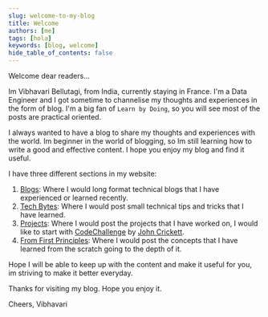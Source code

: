 ```yaml
---
slug: welcome-to-my-blog
title: Welcome
authors: [me]
tags: [hola]
keywords: [blog, welcome]
hide_table_of_contents: false
---
```


Welcome dear readers...

Im Vibhavari Bellutagi, from India, currently staying in France. I'm a Data Engineer and I got sometime to channelise my thoughts and experiences in the form of blog. I'm a big fan of `Learn by Doing`, so you will see most of the posts are practical oriented.

<!-- truncate -->

I always wanted to have a blog to share my thoughts and experiences with the world. Im beginner in the world of blogging, so Im still learning how to write a good and effective content. I hope you enjoy my blog and find it useful.

I have three different sections in my website:

1. [Blogs](index.md): Where I would long format technical blogs that I have experienced or learned recently.
2. [Tech Bytes](/TechBytes/intro): Where I would post small technical tips and tricks that I have learned.
3. [Projects](/projects): Where I would post the projects that I have worked on, I would like to start with [CodeChallenge](https://codingchallenges.fyi/) by [John Crickett](https://www.linkedin.com/in/johncrickett/).
4. [From First Principles](/FirstPrinciples/thoughts): Where I would post the concepts that I have learned from the scratch going to the depth of it.

Hope I will be able to keep up with the content and make it useful for you, im striving to make it better everyday.

Thanks for visiting my blog. Hope you enjoy it.

Cheers,
Vibhavari
